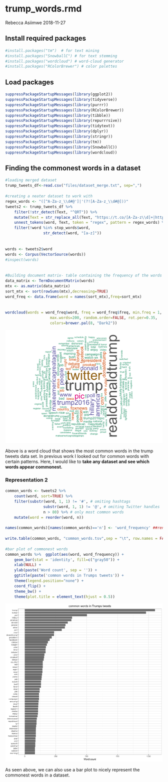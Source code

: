 trump\_words.rmd
================
Rebecca Asiimwe
2018-11-27

Install required packages
-------------------------

``` r
#install.packages("tm")  # for text mining
#install.packages("SnowballC") # for text stemming
#install.packages("wordcloud") # word-cloud generator 
#install.packages("RColorBrewer") # color palettes
```

Load packages
-------------

``` r
suppressPackageStartupMessages(library(ggplot2)) 
suppressPackageStartupMessages(library(tidyverse)) 
suppressPackageStartupMessages(library(purrr))
suppressPackageStartupMessages(library(RColorBrewer))
suppressPackageStartupMessages(library(tibble))
suppressPackageStartupMessages(library(repurrrsive))
suppressPackageStartupMessages(library(tidytext))
suppressPackageStartupMessages(library(dplyr))
suppressPackageStartupMessages(library(stringr))
suppressPackageStartupMessages(library(tm))
suppressPackageStartupMessages(library(SnowballC))
suppressPackageStartupMessages(library(wordcloud))
```

Finding the commonest words in a dataset
----------------------------------------

``` r
#loading merged dataset
trump_tweets_df<-read.csv("files/dataset_merge.txt", sep=",")

#creating a neater dataset to work with
regex_words <- "([^A-Za-z_\\d#@']|'(?![A-Za-z_\\d#@]))" 
tweets2 <- trump_tweets_df %>%
    filter(!str_detect(Text, "^QRT")) %>%
    mutate(Text = str_replace_all(Text, "https://t.co/[A-Za-z\\d]+|http://[A-Za-z\\d]+|&amp;|&lt;|&gt;|RT|https", "")) %>%
    unnest_tokens(word, Text, token = "regex", pattern = regex_words) %>%
    filter(!word %in% stop_words$word,
                 str_detect(word, "[a-z]"))


words <- tweets2$word
words <- Corpus(VectorSource(words))
#inspect(words)


#Building document matrix- table containing the frequency of the words
data_matrix <- TermDocumentMatrix(words)
mtx <- as.matrix(data_matrix)
sort_mtx <- sort(rowSums(mtx),decreasing=TRUE)
word_freq <- data.frame(word = names(sort_mtx),freq=sort_mtx)


wordcloud(words = word_freq$word, freq = word_freq$freq, min.freq = 1,
                    max.words=200, random.order=FALSE, rot.per=0.35, 
                    colors=brewer.pal(8, "Dark2"))
```

![](trump_words_files/figure-markdown_github/unnamed-chunk-3-1.png)

Above is a word cloud that shows the most common words in the trump tweets data set. In previous work I looked out for common words with certain patterns. Here, I would like to **take any dataset and see which words appear commonest.**

### Representation 2

``` r
common_words <- tweets2 %>%
    count(word, sort=TRUE) %>%
    filter(substr(word, 1, 1) != '#', # omiting hashtags
                 substr(word, 1, 1) != '@', # omiting Twitter handles
                 n > 80) %>% # only most common words
    mutate(word = reorder(word, n))

names(common_words)[names(common_words)=='n'] <- 'word_frequency' ##renaming column n to word_frequency

write.table(common_words, "common_words.tsv",sep = "\t", row.names = FALSE, quote = FALSE) #writing out common_words to a tsv file

#bar plot of commonest words
common_words %>%  ggplot(aes(word, word_frequency)) +
    geom_bar(stat = 'identity', fill=c("gray50")) +
    xlab(NULL) +
    ylab(paste('Word count', sep = '')) +
    ggtitle(paste('common words in Trumps tweets')) +
    theme(legend.position="none") +
    coord_flip() +
    theme_bw() +
    theme(plot.title = element_text(hjust = 0.5))
```

![](trump_words_files/figure-markdown_github/unnamed-chunk-4-1.png)

As seen above, we can also use a bar plot to nicely represent the commonest words in a dataset.

